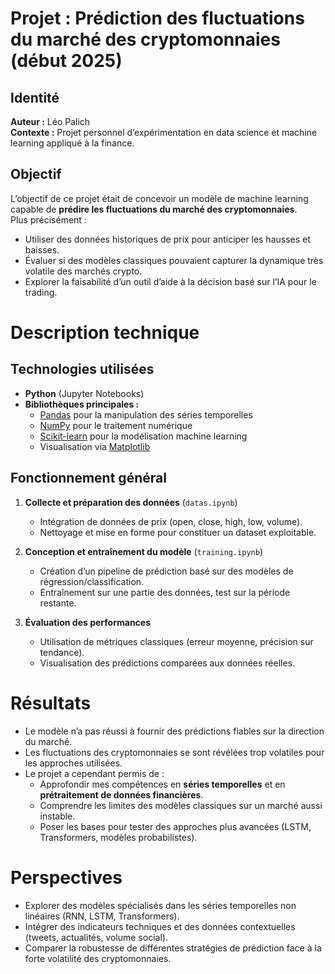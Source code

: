 # Projet : Prédiction des fluctuations du marché des cryptomonnaies (début 2025)

## Identité
**Auteur :** Léo Palich  
**Contexte :** Projet personnel d’expérimentation en data science et machine learning appliqué à la finance.  

## Objectif
L’objectif de ce projet était de concevoir un modèle de machine learning capable de **prédire les fluctuations du marché des cryptomonnaies**.  
Plus précisément :  
- Utiliser des données historiques de prix pour anticiper les hausses et baisses.  
- Évaluer si des modèles classiques pouvaient capturer la dynamique très volatile des marchés crypto.  
- Explorer la faisabilité d’un outil d’aide à la décision basé sur l’IA pour le trading.  

# Description technique

## Technologies utilisées
- **Python** (Jupyter Notebooks)  
- **Bibliothèques principales :**
  - [Pandas](https://pandas.pydata.org/) pour la manipulation des séries temporelles  
  - [NumPy](https://numpy.org/) pour le traitement numérique  
  - [Scikit-learn](https://scikit-learn.org/) pour la modélisation machine learning  
  - Visualisation via [Matplotlib](https://matplotlib.org/)  

## Fonctionnement général
1. **Collecte et préparation des données** (`datas.ipynb`)  
   - Intégration de données de prix (open, close, high, low, volume).  
   - Nettoyage et mise en forme pour constituer un dataset exploitable.  

2. **Conception et entraînement du modèle** (`training.ipynb`)  
   - Création d’un pipeline de prédiction basé sur des modèles de régression/classification.  
   - Entraînement sur une partie des données, test sur la période restante.  

3. **Évaluation des performances**  
   - Utilisation de métriques classiques (erreur moyenne, précision sur tendance).  
   - Visualisation des prédictions comparées aux données réelles.  

# Résultats
- Le modèle n’a pas réussi à fournir des prédictions fiables sur la direction du marché.  
- Les fluctuations des cryptomonnaies se sont révélées trop volatiles pour les approches utilisées.  
- Le projet a cependant permis de :  
  - Approfondir mes compétences en **séries temporelles** et en **prétraitement de données financières**.  
  - Comprendre les limites des modèles classiques sur un marché aussi instable.  
  - Poser les bases pour tester des approches plus avancées (LSTM, Transformers, modèles probabilistes).  

# Perspectives
- Explorer des modèles spécialisés dans les séries temporelles non linéaires (RNN, LSTM, Transformers).  
- Intégrer des indicateurs techniques et des données contextuelles (tweets, actualités, volume social).  
- Comparer la robustesse de différentes stratégies de prédiction face à la forte volatilité des cryptomonnaies.  